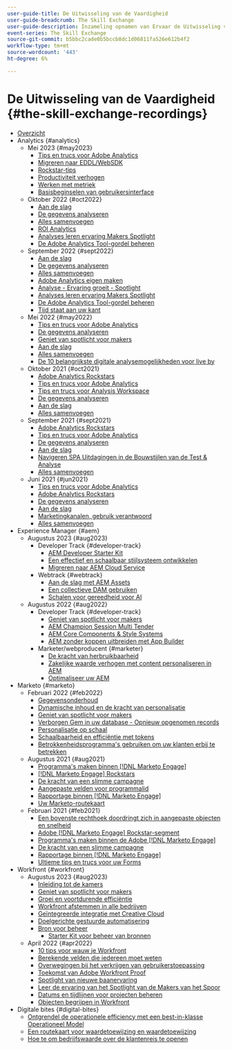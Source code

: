 ```yaml
---
user-guide-title: De Uitwisseling van de Vaardigheid
user-guide-breadcrumb: The Skill Exchange
user-guide-description: Inzameling opnamen van Ervaar de Uitwisseling van de Vaardigheid
event-series: The Skill Exchange
source-git-commit: b5bbc2cade0b5bccb8dc1d06811fa526e612b4f2
workflow-type: tm+mt
source-wordcount: '443'
ht-degree: 6%

---
```



# De Uitwisseling van de Vaardigheid {#the-skill-exchange-recordings}

+ [Overzicht](overview.md)
+ Analytics {#analytics}
   + Mei 2023 {#may2023}
      + [Tips en trucs voor Adobe Analytics](analytics/may2023/tips-and-tricks.md)
      + [Migreren naar EDDL/WebSDK](analytics/may2023/migrate.md)
      + [Rockstar-tips](analytics/may2023/rockstar-tips.md)
      + [Productiviteit verhogen](analytics/may2023/productivity.md)
      + [Werken met metriek](analytics/may2023/metrics.md)
      + [Basisbeginselen van gebruikersinterface](analytics/may2023/user-interface.md)
   + Oktober 2022 {#oct2022}
      + [Aan de slag](analytics/oct2022/getting-started.md)
      + [De gegevens analyseren](analytics/oct2022/analyzing-the-data.md)
      + [Alles samenvoegen](analytics/oct2022/putting-it-all-together.md)
      + [ROI Analytics](analytics/oct2022/analytics-roi.md)
      + [Analyses leren ervaring Makers Spotlight](analytics/oct2022/spotlight.md)
      + [De Adobe Analytics Tool-gordel beheren](analytics/oct2022/toolbelt.md)
   + September 2022 {#sept2022}
      + [Aan de slag](analytics/sept2022/getting-started.md)
      + [De gegevens analyseren](analytics/sept2022/analyzing-the-data.md)
      + [Alles samenvoegen](analytics/sept2022/putting-it-all-together.md)
      + [Adobe Analytics eigen maken](analytics/sept2022/making-analytics-your-own.md)
      + [Analyse - Ervaring groeit - Spotlight](analytics/sept2022/grow-spotlight.md)
      + [Analyses leren ervaring Makers Spotlight](analytics/sept2022/learn-spotlight.md)
      + [De Adobe Analytics Tool-gordel beheren](analytics/sept2022/toolbelt.md)
      + [Tijd staat aan uw kant](analytics/sept2022/time-is-on-your-side.md)
   + Mei 2022 {#may2022}
      + [Tips en trucs voor Adobe Analytics](analytics/may2022/tips-and-tricks.md)
      + [De gegevens analyseren](analytics/may2022/analyze-data.md)
      + [Geniet van spotlicht voor makers](analytics/may2022/experience-makers-spotlight.md)
      + [Aan de slag](analytics/may2022/getting-started.md)
      + [Alles samenvoegen](analytics/may2022/putting-all-together.md)
      + [De 10 belangrijkste digitale analysemogelijkheden voor live by](analytics/may2022/top-ten.md)
   + Oktober 2021 {#oct2021}
      + [Adobe Analytics Rockstars](analytics/oct2021/analytics-rockstars.md)
      + [Tips en trucs voor Adobe Analytics](analytics/oct2021/tips-and-tricks.md)
      + [Tips en trucs voor Analysis Workspace](analytics/oct2021/analysis-workspace-tips-and-tricks.md)
      + [De gegevens analyseren](analytics/oct2021/analyze-data.md)
      + [Aan de slag](analytics/oct2021/getting-started.md)
      + [Alles samenvoegen](analytics/oct2021/putting-all-together.md)
   + September 2021 {#sept2021}
      + [Adobe Analytics Rockstars](analytics/sept2021/analytics-rockstars.md)
      + [Tips en trucs voor Adobe Analytics](analytics/sept2021/tips-and-tricks.md)
      + [De gegevens analyseren](analytics/sept2021/analyze-data.md)
      + [Aan de slag](analytics/sept2021/getting-started.md)
      + [Navigeren SPA Uitdagingen in de Bouwstijlen van de Test &amp; Analyse](analytics/sept2021/navigate-spa.md)
      + [Alles samenvoegen](analytics/sept2021/putting-all-together.md)
   + Juni 2021 {#jun2021}
      + [Tips en trucs voor Adobe Analytics](analytics/jun2021/tips-and-tricks.md)
      + [Adobe Analytics Rockstars](analytics/jun2021/analytics-rockstars.md)
      + [De gegevens analyseren](analytics/jun2021/analyze-data.md)
      + [Aan de slag](analytics/jun2021/getting-started.md)
      + [Marketingkanalen, gebruik verantwoord](analytics/jun2021/marketing-channels.md)
      + [Alles samenvoegen](analytics/jun2021/putting-all-together.md)
+ Experience Manager {#aem}
   + Augustus 2023 {#aug2023}
      + Developer Track {#developer-track}
         + [AEM Developer Starter Kit](aem/aug2023/deploy-new-project.md)
         + [Een effectief en schaalbaar stijlsysteem ontwikkelen](aem/aug2023/scalable-style-system.md)
         + [Migreren naar AEM Cloud Service](aem/aug2023/migrate-to-aemcs.md)
      + Webtrack {#webtrack}
         + [Aan de slag met AEM Assets](aem/aug2023/getting-started-aem-assets.md)
         + [Een collectieve DAM gebruiken](aem/aug2023/collaborative-dam.md)
         + [Schalen voor gereedheid voor AI](aem/aug2023/metadata.md)
   + Augustus 2022 {#aug2022}
      + Developer Track {#developer-track}
         + [Geniet van spotlicht voor makers](aem/aug2022/spotlight.md)
         + [AEM Champion Session Multi Tender](aem/aug2022/multi-tenancy.md)
         + [AEM Core Components &amp; Style Systems](aem/aug2022/core-components.md)
         + [AEM zonder koppen uitbreiden met App Builder](aem/aug2022/app-builder.md)
      + Marketer/webproducent {#marketer}
         + [De kracht van herbruikbaarheid](aem/aug2022/reusability.md)
         + [Zakelijke waarde verhogen met content personaliseren in AEM](aem/aug2022/personalization.md)
         + [Optimaliseer uw AEM](aem/aug2022/implementation.md)
+ Marketo {#marketo}
   + Februari 2022 {#feb2022}
      + [Gegevensonderhoud](marketo/feb2022/data-maintenance.md)
      + [Dynamische inhoud en de kracht van personalisatie](marketo/feb2022/dynamic-content.md)
      + [Geniet van spotlicht voor makers](marketo/feb2022/experience-makers-spotlight.md)
      + [Verborgen Gem in uw database - Opnieuw opgenomen records](marketo/feb2022/hidden-gems.md)
      + [Personalisatie op schaal](marketo/feb2022/personalization-at-scale.md)
      + [Schaalbaarheid en efficiëntie met tokens](marketo/feb2022/using-tokens.md)
      + [Betrokkenheidsprogramma&#39;s gebruiken om uw klanten erbij te betrekken](marketo/feb2022/utilize-engagement-programs.md)
   + Augustus 2021 {#aug2021}
      + [Programma&#39;s maken binnen [!DNL Marketo Engage]](marketo/aug2021/create-programs.md)
      + [[!DNL Marketo Engage] Rockstars](marketo/aug2021/engage-rockstars.md)
      + [De kracht van een slimme campagne](marketo/aug2021/smart-campaign.md)
      + [Aangepaste velden voor programmalid](marketo/aug2021/program-member-custom-fields.md)
      + [Rapportage binnen [!DNL Marketo Engage]](marketo/aug2021/reporting.md)
      + [Uw Marketo-routekaart](marketo/aug2021/marketo-roadmap.md)
   + Februari 2021 {#feb2021}
      + [Een bovenste rechthoek doordringt zich in aangepaste objecten en snelheid](marketo/feb2021/custom-objects.md)
      + [Adobe [!DNL Marketo Engage] Rockstar-segment](marketo/feb2021/rockstar.md)
      + [Programma&#39;s maken binnen de Adobe [!DNL Marketo Engage]](marketo/feb2021/create-programs.md)
      + [De kracht van een slimme campagne](marketo/feb2021/power-of-smart-campaign.md)
      + [Rapportage binnen [!DNL Marketo Engage]](marketo/feb2021/reporting-within-marketo.md)
      + [Ultieme tips en trucs voor uw Forms](marketo/feb2021/forms-tips-and-tricks.md)
+ Workfront {#workfront}
   + Augustus 2023 {#aug2023}
      + [Inleiding tot de kamers](workfront/aug2023/introduction-to-boards.md)
      + [Geniet van spotlicht voor makers](workfront/aug2023/spotlight.md)
      + [Groei en voortdurende efficiëntie](workfront/aug2023/growth-continued-efficiencies.md)
      + [Workfront afstemmen in alle bedrijven](workfront/aug2023/workfront-across-enterprise.md)
      + [Geïntegreerde integratie met Creative Cloud](workfront/aug2023/native-integtrations.md)
      + [Doelgerichte gestuurde automatisering](workfront/aug2023/automations.md)
      + [Bron voor beheer](workfront/aug2023/resource-management-burnout.md)
         + [Starter Kit voor beheer van bronnen](workfront/aug2023/resource-management-starter-kit.md)
   + April 2022 {#apr2022}
      + [10 tips voor wauw je Workfront](workfront/apr2022/ten-tips.md)
      + [Berekende velden die iedereen moet weten](workfront/apr2022/calculated-fields.md)
      + [Overwegingen bij het verkrijgen van gebruikerstoepassing](workfront/apr2022/user-adoption.md)
      + [Toekomst van Adobe Workfront Proof](workfront/apr2022/workfront-proof.md)
      + [Spotlight van nieuwe baanervaring](workfront/apr2022/grow-track-spotlight.md)
      + [Leer de ervaring van het Spotlight van de Makers van het Spoor](workfront/apr2022/learn-track-spotlight.md)
      + [Datums en tijdlijnen voor projecten beheren](workfront/apr2022/projects-dates-timelines.md)
      + [Objecten begrijpen in Workfront](workfront/apr2022/understanding-objects.md)
+ Digitale bites {#digital-bites}
   + [Ontgrendel de operationele efficiency met een best-in-klasse Operationeel Model](digital-bites/operational-model.md)
   + [Een routekaart voor waardetoewijzing en waardetoewijzing](digital-bites/roadmap.md)
   + [Hoe te om bedrijfswaarde over de klantenreis te openen](digital-bites/business-value.md)
